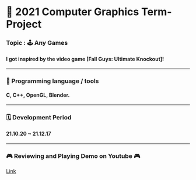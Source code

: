 # 🚀 2021 Computer Graphics Term-Project

### Topic : 🕹️ Any Games
#### I got inspired by the video game [Fall Guys: Ultimate Knockout]!

***

### 💽 Programming language / tools
#### C, C++, OpenGL, Blender.

***

### 🗓️ Development Period
#### 21.10.20 ~ 21.12.17

***

### 🎮 Reviewing and Playing Demo on Youtube 🎮 
[Link](https://youtu.be/tG_n6tfj5Sk)
